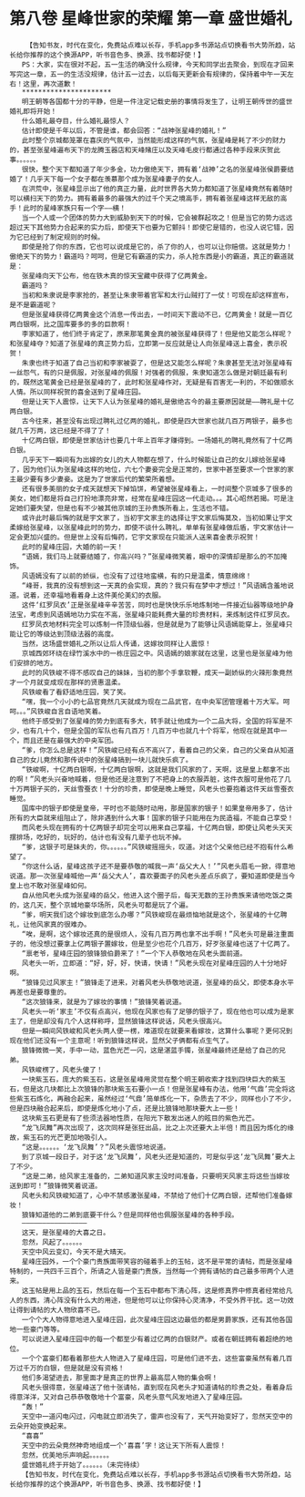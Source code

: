 # 第八卷 星峰世家的荣耀 第一章 盛世婚礼
        【告知书友，时代在变化，免费站点难以长存，手机app多书源站点切换看书大势所趋，站长给你推荐的这个换源APP，听书音色多、换源、找书都好使！】
       PS：大家，实在很对不起，五一生活的确没什么规律，今天和同学出去聚会，到现在才回来写完这一章，五一的生活没规律，估计五一过去，以后每天更新会有规律的，保持着中午一天左右！这里，再次道歉！
       **********************
       明王朝等各国都十分的平静，但是一件注定记载史册的事情将发生了，让明王朝传世的盛世婚礼即将开始！
       什么婚礼最夺目，什么婚礼最惊人？
       估计即使是千年以后，不管是谁，都会回答：“战神张星峰的婚礼！”
       此时整个京城都笼罩在喜庆的气氛中，当然能形成这样的气氛，张星峰是耗了不少的财力的，甚至张星峰遍布天下的龙腾玉器店和天峰赌庄以及天峰毛皮行都通过各种手段来庆贺此事。。。。。。
       很快，整个天下都知道了年少多金，功力傲绝天下，拥有着‘战神’之名的张星峰张侯爵要结婚了！几乎天下每一个女子都在羡慕那个成为张星峰妻子的女人。
       在洪荒中，张星峰显示出了他的真正力量，此时世界各大势力都知道了张星峰竟然有着随时可以横扫天下的势力。拥有着最多的最强大的过千个天之境高手，拥有着张星峰这样无敌的高手！此时的星峰家族只有一个字——横！
       当一个人或一个团体的势力大到威胁到天下的时候，它会被群起攻之！但是当它的势力远远超过天下其他势力合起来的实力后，即使天下也要为它颤抖！即使它是错的，也没人说它错，因为它已经到了制定规则的时候。
       即使是抢了你的东西，它也可以说成是它的，杀了你的人，也可以让你赔偿。这就是势力！傲绝天下的势力！霸道吗？呵呵，但是它有霸道的实力，杀人抢东西是小的霸道，真正的霸道就是：
       张星峰向天下公布，他在铁木真的惊天宝藏中获得了亿两黄金。
       霸道吗？
       当初和朱隶说是李家抢的，甚至让朱隶带着官军和太行山贼打了一仗！可现在却这样宣布，是不是霸道呢？
       但是张星峰获得亿两黄金这个消息一传出去，一时间天下震动不已，亿两黄金！就是一百亿两白银啊，比之国库要多的多的巨款啊！
       李家知道了，他们终于肯定了，原来那笔黄金真的被张星峰获得了！但是他又能怎么样呢？和张星峰夺？知道了张星峰的真正势力后，立即第一反应就是让人向张星峰送上喜金，表示祝贺！
       朱隶也终于知道了自己当初和李家被耍了，但是这又能怎么样呢？朱隶甚至无法对张星峰有一丝怨气，有的只是佩服，对张星峰的佩服！对强者的佩服，朱隶知道怎么做是对朝廷最有利的，既然这笔黄金已经是张星峰的了，此时和张星峰作对，无疑是有百害无一利的，不如做顺水人情。所以同样祝贺的喜金送到了星峰庄园。
       但是让天下人震惊，让天下人认为张星峰的婚礼是傲绝古今的最主要原因就是——聘礼是十亿两白银。
       古今往来，甚至没有出现过聘礼过亿两的婚礼，即使是四大世家也就几百万两银子，最多也就几千万两，这已经是不得了了！
       十亿两白银，即使是世家估计也要几十年上百年才赚得到。一场婚礼的聘礼竟然有了十亿两白银。
       几乎天下一瞬间有为出嫁的女儿的大人物都在想了，什么时候能让自己的女儿嫁给张星峰了，因为他们认为张星峰这样的地位，六七个妻妾完全是正常的，世家中甚至要求一个世家的家主最少要有多少妻妾。这是为了世家后代的繁荣所着想。
       还有很多美丽的女子成天就想天下掉馅饼，希望被张星峰看上，一时间整个京城多了很多的美女，她们都是将自己打扮地漂亮非常，经常在星峰庄园这一代走动。。。其心昭然若揭。可是注定她们要失望，但是也有不少被其他京城的王孙贵族所看上，生活也不错。
       或许此时最后悔的就是宇文家了，当初宇文家主的选择让宇文家后悔莫及，当初如果让宇文柔嫁给张星峰，以张星峰此时的势力，即使不谈什么聘礼，单单有张星峰做后盾，宇文家估计一定会更加兴盛的。但是世上没有后悔药，它宇文家现在只能派人送来喜金表示祝贺！
       此时的星峰庄园，大婚的前一天！
       “语嫣，我们马上就要结婚了，你高兴吗？”张星峰微笑着，眼中的深情却是那么的不加掩饰。
       风语嫣没有了以前的娇纵，也没有了过往地蛮横，有的只是温柔，情意绵绵！
       “峰哥，我真的没有想到这一天真的会实现，真的？我只有在梦中才想过！”风语嫣含羞地说道。说着，还幸福地看着身上这件美伦美幻的衣服。
       这件‘红罗凤衣’正是张星峰辛辛苦苦，同时也是快快乐乐地炼制地一件接近仙器等级地护身法宝，考虑到风语嫣地功力实在不高，张星峰只能耗费大量的珍贵材料，来炼制这件红罗凤衣。
       红罗凤衣地材料完全可以炼制一件顶级仙器，但是就是为了能够让风语嫣能穿上，张星峰只能让它的等级达到顶级法器的高度。
       当然，这场盛世婚礼之所以让后人传诵，这嫁妆同样让人震惊！
       京城西郊环绕在绿竹溪水中的一栋庄园之中。风语嫣的娘家就在这里，这里也是张星峰为他们安排的地方。
       此时的风铁峻不得不感叹自己的妹妹，当初的那个手拿软鞭，成天一副娇纵的火辣形象竟然才一个月就变成现在那样的贤惠温柔。
       风铁峻看了看舒适地庄园，笑了笑。
       “嘿，我一个小小的七品官竟然几天就成为现在二品武官，在中央军团管理着十万大军。呵呵。。。”风铁峻自言自语地笑着。
       他终于感受到了张星峰的势力到底有多大，转手就让他成为一个二品大将，全国的将军是不少，也有几十个，但是全国的军队也有几百万！几百万中也就几十个将军，他现在就是其中一个，而且还是在最强大的中央军团。
       “爹，你怎么总是这样！”风铁峻已经有点不高兴了，看着自己的父亲，自己的父亲自从知道自己的女儿竟然和那传说中的张星峰搞到一块儿就快乐疯了。
       “铁峻啊，十亿两白银啊，十亿两白银啊，这就是我们风家的了，天啊，这是皇上都拿不出的啊！”风老头兴奋地喊着，但是他还是注意到了不把身上的衣服弄脏，这件衣服可是他花了几十万两银子买的，天丝雪蚕衣！十分的珍贵，即使是晚上睡觉，风老头也要抱着这件天丝雪蚕衣睡觉。
       国库中的银子即使是皇帝，平时也不能随时动用，那是国家的银子！如果皇帝用多了，估计所有的大臣就来组阻止了，除非遇到什么大事！国家的银子只能用在为民造福，不能自己享受！
       而风老头现在拥有的十亿两银子却完全可以用来自己享福，十亿两白银，即使让风老头天天摆排场，吃好的，玩好的，估计也有没有几辈子也玩不掉。
       “爹，这银子可是妹夫的，你。。。。。。”风铁峻摇摇头，叹道。对这个父亲他已经不抱有什么希望了。
       “你这什么话，星峰这孩子还不是要恭敬的喊我一声‘岳父大人！’”风老头眉毛一掀，得意地说道。那一次张星峰喊他一声‘岳父大人’，喜欢要面子的风老头差点乐疯了，要知道即使是当今皇上也不敢对张星峰如何。
       自从他风老头成为张星峰的岳父，他进入这个圈子后，每天无数的王孙贵族来请他吃饭之类的，这几天，整个京城地豪华场所，风老头可都是玩了个遍。
       “爹，明天我们这个嫁妆到底怎么办哪？”风铁峻现在最烦恼地就是这个，张星峰的十亿聘礼，让他风家真的很难办。
       “唉，是啊，这个嫁妆还真的是很烦人，没有几百万两也拿不出手啊！”风老头可是最注重面子的，他没想过要拿上亿两银子置嫁妆，但是至少也花个几百万，好歹张星峰也送了十亿两了。
       “禀老爷，星峰庄园的狼锋狼伯爵来了！”一个下人恭敬地在风老头面前道。
       风老头一听，立即道：“好，好，好，快请，快请！”风老头现在对星峰庄园的人十分地好啊。
       “狼锋见过风家主！”狼锋走了进来，对着风老头恭敬地说道，张星峰的岳父，即使本身水平再差也是要尊重的。
       “这次狼锋来，就是为了嫁妆的事情！”狼锋笑着说道。
       风老头一听‘家主’不仅有点高兴，他现在风家也有了足够的银子了，现在他也可以成为是家主了，但是却没有几个人这样称呼，显然狼锋这样说话，风老头很高兴。
       但是一瞬间风铁峻和风老头两人便一楞，难道现在就要来看嫁妆，这算什么事呢？更何况到现在他们还没有一个主意呢！听到狼锋这样说，显然父子俩都有点生气了。
       狼锋微微一笑，手中一动，蓝色光芒一闪，这是湛蓝手镯，张星峰最终还是给了自己的兄弟。
       风铁峻楞了，风老头傻了！
       一块紫玉石，庞大的紫玉石，这是张星峰用灵觉在整个明王朝收索才找到四块巨大的紫玉石，但是这几块都比上次狼锋的那块紫玉石要小一点！但是张星峰有办法，他用‘气鼎’完全将这些紫玉石炼化，再融合起来，虽然经过‘气鼎’简单炼化一下，杂质去了不少，同样也小了不少，但是四块融合起来后，即使是炼化地小了点，还是比狼锋地那块要大上一些！
       这块紫玉石更是有了些须法器地性质，在阳光下散发出迷人的眩目的紫色光芒。
       “龙飞凤舞”再次出现了，这次同样是张狂出品，比之上次还要大上半倍！而且因为炼化的缘故，紫玉石的光芒更加地吸引人。
       “这是。。。。。。‘龙飞凤舞’？”风老头震惊地说道。
       到了京城一段日子，对于这‘龙飞凤舞’，风老头还是知道的，可是似乎这‘龙飞凤舞’要大上了不少。
       “这是二弟，给风家主准备的，二弟知道风家主没时间准备，只要明天风家主将这些当嫁妆送到即可！”狼锋微笑着说道。
       风老头和风铁峻知道了，心中不禁感激张星峰，不禁给了他们十亿两白银，还帮他们准备嫁妆！
       狼锋知道他的二弟到底要干什么？但是同样他也佩服张星峰的各种手段。
       ————————————————
       这天，是张星峰的大喜之日。
       忽然，风起了。。。。。。
       天空中风云变幻，今天不是大晴天。
       星峰庄园外，一个个豪门贵族面带笑容的碰着手上的玉帖，这不是平常的请帖，而是张星峰特制的，一共四千三百个，所请之人皆是豪门贵族，当然每一个拥有请帖的自己最多带两个人进来。
       这玉帖是用上品的玉石，然后在每一个玉石中都布下清心阵，这是修真界中修真者经常给凡人的东西，清心阵没有什么大的用途，但是他可以让你保持心灵清净，不受外界干扰。这一功效让得到请帖的大人物欣喜不已。
       一个个大人物得意地进入星峰庄园，此次星峰庄园这边最低的都是男爵家族，还有其他各国地一些豪门等等。
       可以说进入星峰庄园中的每一个都至少有着过亿两的白银财产。或者在朝廷拥有着超绝的地位。
       一个个富豪们都看着那些大人物进入了星峰庄园，可是他们进不去，这些富豪虽然有着几百万过千万的白银，但是就是没有资格！
       他们多渴望进去，那里面才是真正的世界上最高层人物的集会啊！
       风老头很得意，张星峰送了他十张请帖，直到现在风老头才知道请帖的珍贵之处，看着身后得意洋洋，又对自己恭恭敬敬地十个富豪，风老头意气风发地进入了星峰庄园。
       “轰！”
       天空中一道闪电闪过，闪电就立即消失了，雷声也没有了，天气开始变好了，忽然天空中的云朵开始变换起来。
       “喜喜”
       天空中的云朵竟然神奇地组成一个‘喜喜’字！这让天下所有人震惊！
       忽然，优美地乐声响起。。。。。。
       盛世婚礼终于开始了。。。。。。（未完待续）
       【告知书友，时代在变化，免费站点难以长存，手机app多书源站点切换看书大势所趋，站长给你推荐的这个换源APP，听书音色多、换源、找书都好使！】